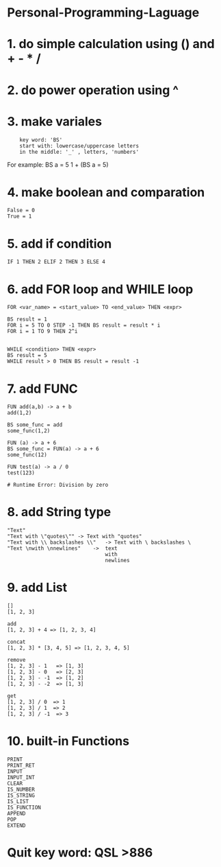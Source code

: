 # Personal-Programming-Laguage

# 1. do simple calculation using () and + - * /

# 2. do power operation using ^

# 3. make variales 
        key word: 'BS'
        start with: lowercase/uppercase letters
        in the middle: '_' , letters, 'numbers'

For example:
    BS a = 5
    1 + (BS a = 5)

# 4. make boolean and comparation 
    False = 0
    True = 1

# 5. add if condition
    IF 1 THEN 2 ELIF 2 THEN 3 ELSE 4

# 6. add FOR loop and WHILE loop
    FOR <var_name> = <start_value> TO <end_value> THEN <expr>

    BS result = 1
    FOR i = 5 TO 0 STEP -1 THEN BS result = result * i
    FOR i = 1 TO 9 THEN 2^i


    WHILE <condition> THEN <expr>
    BS result = 5
    WHILE result > 0 THEN BS result = result -1
# 7. add FUNC 
    FUN add(a,b) -> a + b
    add(1,2)

    BS some_func = add
    some_func(1,2)

    FUN (a) -> a + 6
    BS some_func = FUN(a) -> a + 6
    some_func(12)

    FUN test(a) -> a / 0
    test(123)

    # Runtime Error: Division by zero

# 8. add String type
    "Text"
    "Text with \"quotes\"" -> Text with "quotes"
    "Text with \\ backslashes \\"   -> Text with \ backslashes \
    "Text \nwith \nnewlines"    ->  text 
                                    with
                                    newlines 

# 9. add List
    []
    [1, 2, 3]

    add
    [1, 2, 3] + 4 => [1, 2, 3, 4]
    
    concat
    [1, 2, 3] * [3, 4, 5] => [1, 2, 3, 4, 5]
    
    remove
    [1, 2, 3] - 1   => [1, 3]
    [1, 2, 3] - 0   => [2, 3]
    [1, 2, 3] - -1  => [1, 2]
    [1, 2, 3] - -2  => [1, 3]

    get
    [1, 2, 3] / 0  => 1
    [1, 2, 3] / 1  => 2
    [1, 2, 3] / -1  => 3


# 10. built-in Functions

    PRINT
    PRINT_RET
    INPUT
    INPUT_INT
    CLEAR
    IS_NUMBER
    IS_STRING
    IS_LIST
    IS_FUNCTION
    APPEND
    POP
    EXTEND
    
# Quit key word:  QSL >886